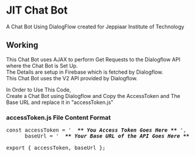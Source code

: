 # JIT Chat Bot
A Chat Bot Using DialogFlow created for Jeppiaar Institute of Technology

## Working
This Chat Bot uses AJAX to perform Get Requests to the Dialogflow API where the Chat Bot is Set Up. <br />
The Details are setup in Firebase which is fetched by Dialogflow. <br />
This Chat Bot uses the V2 API provided by Dialogflow.

In Order to Use This Code, <br />
Create a Chat Bot using Dialogflow and Copy the AccessToken and The Base URL and replace it in "accessToken.js"

### accessToken.js File Content Format

<pre>
const accessToken = ' <em><strong> ** You Access Token Goes Here ** </strong></em>',
      baseUrl = ' <em><strong> ** Your Base URL of the API Goes Here ** </strong></em> ';
      
export { accessToken, baseUrl };
</pre>
